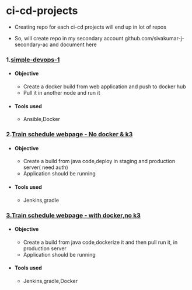 # ci-cd-projects

* Creating repo for each ci-cd projects will end up in lot of repos

* So, will create repo in my secondary account github.com/sivakumar-j-secondary-ac and document here

### 1.[simple-devops-1](github.com/sivakumar-j-secondary-ac/devops_cicd_webpage_1)
 
  * #### Objective 
      * Create a docker build from web application and push to docker hub
      * Pull it in another node and run it
  * #### Tools used
      * Ansible,Docker

### 2.[Train schedule webpage - No docker & k3](github.com/sivakumar-j-secondary-ac/cicd-pipeline-train-schedule-gradle)
  
  * #### Objective
      * Create a build from java code,deploy in staging and production server( need auth)
      * Application should be running
  * #### Tools used
      * Jenkins,gradle

### [3.Train schedule webpage - with docker,no k3](github.com/sivakumar-j-secondary-ac/whboyd-cicd-pipeline-train-schedule-dockerdeploy)
   
  * #### Objective
      * Create a build from java code,dockerize it and then pull run it, in  production server
      * Application should be running
  * #### Tools used
      * Jenkins,gradle,Docker
  
  
  
